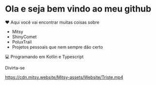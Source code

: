 # Ola e seja bem vindo ao meu github

❤️ Aqui você vai encontrar muitas coisas sobre
*  Mitsy
* ShinyComet
* PoluxTrail
* Projetos pessoais que nem sempre dão certo


💻 Programando em Kotlin e Typescript

Divirta-se


https://cdn.mitsy.website/Mitsy-assets/Website/Triste.mp4
